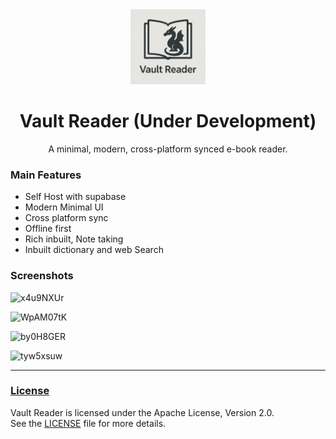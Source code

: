 <div align="center">

<img src="./public/logo.png" height="120px" alt="Vault Reader" title="Vault Reader" />

<br>

# Vault Reader (Under Development)

A minimal, modern, cross-platform synced e-book reader.

</div>



### Main Features

- Self Host with supabase
- Modern Minimal UI
- Cross platform sync
- Offline first
- Rich inbuilt, Note taking
- Inbuilt dictionary and web Search


### Screenshots

![x4u9NXUr](https://github.com/user-attachments/assets/a1ccc340-66b9-4219-b2d3-6409deeffbdc)

![WpAM07tK](https://github.com/user-attachments/assets/e35430c3-8c4f-4b44-ac46-9cf07bc45665)

![by0H8GER](https://github.com/user-attachments/assets/3b04e432-8ed9-4406-a4e6-83f792b56304)

![tyw5xsuw](https://github.com/user-attachments/assets/d123f2a7-c258-4e1f-877d-791e3058e443)

---


### [License](./LICENSE)



Vault Reader is licensed under the Apache License, Version 2.0.  
See the [LICENSE](./LICENSE) file for more details.
